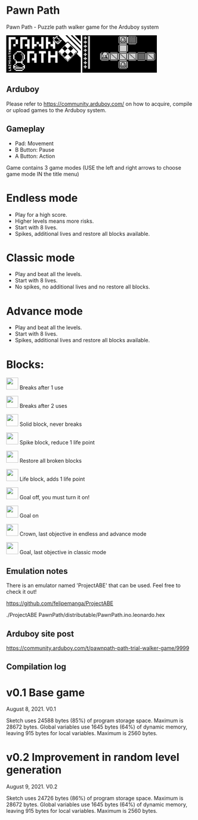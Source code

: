 # Pawn Path

Pawn Path - Puzzle path walker game for the Arduboy system

<img src="https://github.com/franalvarez21/PawnPath/blob/main/PawnPath/title.png" width="200" height="100">
<img src="https://github.com/franalvarez21/PawnPath/blob/main/PawnPath/demo.gif" width="200" height="100">

## Arduboy

Please refer to https://community.arduboy.com/ on how to acquire, compile or upload games to the Arduboy system.

## Gameplay

- Pad: Movement
- B Button: Pause
- A Button: Action

Game contains 3 game modes (USE the left and right arrows to choose game mode IN the title menu)

# Endless mode
- Play for a high score.
- Higher levels means more risks.
- Start with 8 lives.
- Spikes, additional lives and restore all blocks available.

# Classic mode
- Play and beat all the levels.
- Start with 8 lives.
- No spikes, no additional lives and no restore all blocks.

# Advance mode
- Play and beat all the levels.
- Start with 8 lives.
- Spikes, additional lives and restore all blocks available.

# Blocks:


<img src="https://user-images.githubusercontent.com/1568995/128645936-0a152a81-df2b-4a49-9918-d8c0af2ca36a.png" width="32" height="32"> Breaks after 1 use

<img src="https://user-images.githubusercontent.com/1568995/128645887-37072af5-c2d5-41cb-8348-f72ec026e010.png" width="32" height="32"> Breaks after 2 uses

<img src="https://user-images.githubusercontent.com/1568995/128646048-f5fee9f6-e05e-43f2-9dac-4fe027735c90.png" width="32" height="32"> Solid block, never breaks

<img src="https://user-images.githubusercontent.com/1568995/128645913-1bf70c87-8498-4393-9998-bc07ec8aea5a.png" width="32" height="32"> Spike block, reduce 1 life point

<img src="https://user-images.githubusercontent.com/1568995/128646001-cbb660e2-5853-4267-a1fa-b4ade7231876.png" width="32" height="32"> Restore all broken blocks

<img src="https://user-images.githubusercontent.com/1568995/128646030-3ef93eb8-a42f-48f6-a363-895a9e3061d1.png" width="32" height="32"> Life block, adds 1 life point

<img src="https://user-images.githubusercontent.com/1568995/128645953-f56c861c-aa23-4419-9a6d-ab492d72d333.png" width="32" height="32"> Goal off, you must turn it on!

<img src="https://user-images.githubusercontent.com/1568995/128645977-898818f1-632f-4b5a-bc6b-7ff7947bdf00.png" width="32" height="32"> Goal on

<img src="https://user-images.githubusercontent.com/1568995/128645983-23664bc4-74b6-43d4-b615-d96269f9b8f4.png" width="32" height="32"> Crown, last objective in endless and advance mode

<img src="https://user-images.githubusercontent.com/1568995/128646075-79a96d74-e791-4032-9715-d34b5054280c.png" width="32" height="32"> Goal, last objective in classic mode

## Emulation notes

There is an emulator named 'ProjectABE' that can be used. Feel free to check it out!

https://github.com/felipemanga/ProjectABE

./ProjectABE PawnPath/distributable/PawnPath.ino.leonardo.hex

## Arduboy site post

https://community.arduboy.com/t/pawnpath-path-trial-walker-game/9999

## Compilation log

# v0.1 Base game

August 8, 2021. V0.1

Sketch uses 24588 bytes (85%) of program storage space. Maximum is 28672 bytes.
Global variables use 1645 bytes (64%) of dynamic memory, leaving 915 bytes for local variables. Maximum is 2560 bytes.

# v0.2 Improvement in random level generation

August 9, 2021. V0.2

Sketch uses 24726 bytes (86%) of program storage space. Maximum is 28672 bytes.
Global variables use 1645 bytes (64%) of dynamic memory, leaving 915 bytes for local variables. Maximum is 2560 bytes.
